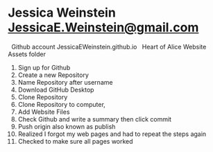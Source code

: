 # Jessica Weinstein JessicaE.Weinstein@gmail.com &nbsp;
&nbsp; Github account JessicaEWeinstein.github.io &nbsp;
Heart of Alice Website Assets folder &nbsp;
1. Sign up for Github &nbsp;
2. Create a new Repository &nbsp;
3. Name Repository after username &nbsp;
4. Download GitHub Desktop &nbsp;
5. Clone Repository&nbsp;
6. Clone Repository to computer, &nbsp;
7. Add Website Files &nbsp;
8. Check Github and write a summary then click commit &nbsp;
9. Push origin also known as publish &nbsp;
10. Realized I forgot my web pages and had to repeat the steps again &nbsp;
11. Checked to make sure all pages worked &nbsp;
